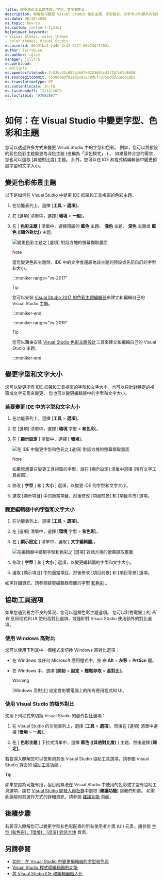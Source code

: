 ```yaml
---
title: 變更協助工具的主題、字型、文字和對比
description: 瞭解如何變更 Visual Studio 色彩主題、字型色彩、文字大小和額外的色彩，以方便使用和協助工具的考慮。
ms.date: 08/20/2020
ms.topic: how-to
ms.custom: contperf-fy21q1
helpviewer_keywords:
- Visual Studio, color themes
- color themes, Visual Studio
ms.assetid: 60d91ba1-244b-4c43-847f-60b744f1352a
author: TerryGLee
ms.author: tglee
manager: jillfra
ms.workload:
- multiple
ms.openlocfilehash: 7c52be25c007a16d7e6221663c434767c02d8d50
ms.sourcegitcommit: c558d8a0f02ed2c932c8d6f70756d8d2cedb10b3
ms.translationtype: MT
ms.contentlocale: zh-TW
ms.lasthandoff: 12/18/2020
ms.locfileid: "97683897"
---
```

# <a name="how-to-change-fonts-colors-and-themes-in-visual-studio"></a>如何：在 Visual Studio 中變更字型、色彩和主題

您可以透過許多方式來變更 Visual Studio 中的字型和色彩。 例如，您可以將預設的藍色色彩主題變更為深色主題 (也稱為「深色模式」 ) 。 如果最符合您的需求，您也可以選取 [其他對比度] 主題。 此外，您可以在 IDE 和程式碼編輯器中變更預設字型和文字大小。

## <a name="change-the-color-theme"></a>變更色彩佈景主題

以下是如何在 Visual Studio 中變更 IDE 框架和工具視窗的色彩主題。

1. 在功能表列上，選擇 [**工具**  >  **選項**]。

1. 在 [選項] 清單中，選擇 [**環境**  >  **一般**]。

1. 在 [ **色彩主題** ] 清單中，選擇預設的 **藍色** 主題、 **淺色** 主題、 **深色** 主題或 **藍色 ([額外對比])** 主題。

   ![變更色彩主題之 [選項] 對話方塊的螢幕擷取畫面](media/fonts-colors-theme.png "您可以用來變更色彩主題之 [選項] 對話方塊的螢幕擷取畫面")

    > [!NOTE]
    > 當您變更色彩主題時，IDE 中的文字會還原為該主題的預設或先前自訂的字型和大小。

    :::moniker range="vs-2017"

    > [!TIP]
    > 您可以安裝 [Visual Studio 2017 的色彩主題編輯器](https://marketplace.visualstudio.com/items?itemName=VisualStudioPlatformTeam.VisualStudio2017ColorThemeEditor)來建立和編輯自己的 Visual Studio 主題。

    :::moniker-end

    :::moniker range="vs-2019"

    > [!TIP]
    > 您可以藉由安裝 [Visual Studio 色彩主題設計](https://marketplace.visualstudio.com/items?itemName=ms-madsk.ColorThemeDesigner)工具來建立和編輯自己的 Visual Studio 主題。

    :::moniker-end

## <a name="change-fonts-and-text-size"></a>變更字型和文字大小

您可以變更所有 IDE 框架和工具視窗的字型和文字大小，也可以只針對特定的視窗或文字元素來變更。 您也可以變更編輯器中的字型和文字大小。

### <a name="to-change-the-font-and-text-size-in-the-ide"></a>若要變更 IDE 中的字型和文字大小

1. 在功能表列上，選擇 [**工具**  >  **選項**]。

1. 在 [選項] 清單中，選擇 [**環境** 字型  >  **和色彩**]。

1. 在 [ **顯示設定** ] 清單中，選擇 [ **環境**]。

   ![在 IDE 中變更字型和色彩之 [選項] 對話方塊的螢幕擷取畫面](media/fonts-colors-environment.png "在 IDE 中變更字型和色彩之 [選項] 對話方塊的螢幕擷取畫面")

    > [!NOTE]
    > 如果您想要只變更工具視窗的字型，請在 [顯示設定] 清單中選擇 [所有文字工具視窗]。

1. 修改 [ **字型** ] 和 [ **大小** ] 選項，以變更 IDE 的字型和文字大小。

1. 選取 [顯示項目] 中的適當項目，然後修改 [項目前景] 和 [項目背景] 選項。

### <a name="to-change-the-font-and-text-size-in-the-editor"></a>變更編輯器中的字型和文字大小

1. 在功能表列上，選擇 [**工具**  >  **選項**]。

1. 在 [選項] 清單中，選擇 [**環境** 字型  >  **和色彩**]。

1. 在 [ **顯示設定** ] 清單中，選取 [ **文字編輯器**]。

   ![在編輯器中變更字型和色彩之 [選項] 對話方塊的螢幕擷取畫面](media/fonts-colors-text-editor.png "在編輯器中變更字型和色彩之 [選項] 對話方塊的螢幕擷取畫面")

1. 修改 [ **字型** ] 和 [ **大小** ] 選項，以變更編輯器的字型和文字大小。

1. 選取 [顯示項目] 中的適當項目，然後修改 [項目前景] 和 [項目背景] 選項。

如需詳細資訊，請參閱變更編輯器頁面的字型 [和色彩](../ide/reference/how-to-change-fonts-and-colors-in-the-editor.md) 。

## <a name="accessibility-options"></a>協助工具選項

如果您遇到視力不良的情況，您可以選擇色彩主題選項。 您可以針對電腦上的 *所有* 應用程式和 UI 使用高對比選項，或僅針對 Visual Studio 使用額外的對比選項。

### <a name="use-windows-high-contrast"></a>使用 Windows 高對比

您可以使用下列其中一個程式來切換 Windows 高對比選項：

- 在 Windows 或任何 Microsoft 應用程式中，按 **左 Alt** + **左移** + **PrtScn** 鍵。

- 在 Windows 中，選擇 [**開始**  >  **設定**  >  **輕鬆存取**  >  **高對比**]。

    > [!WARNING]
    > [Windows 高對比] 設定會影響電腦上的所有應用程式和 UI。

### <a name="use-visual-studio-extra-contrast"></a>使用 Visual Studio 的額外對比

使用下列程式來切換 Visual Studio 的額外對比選項：

1. 在 Visual Studio 的功能表列上，選擇 [**工具**  >  **選項**]，然後在 [選項] 清單中選擇 [**環境**  >  **一般**]。

1. 在 [ **色彩主題** ] 下拉式清單中，選擇 **藍色 ([其他對比度)** ] 主題，然後選擇 **[確定]**。

若要深入瞭解您可以使用的其他 Visual Studio 協助工具選項，請參閱 Visual Studio 頁面的 [協助工具功能](../ide/reference/accessibility-features-of-visual-studio.md) 。

> [!TIP]
> 如果您認為可能有用，但目前無法在 Visual Studio 中使用的色彩或字型有協助工具選項，請在 [Visual Studio 開發人員社群](https://aka.ms/feedback/suggest?space=8)中選取 [**建議功能**] 讓我們知道。 如需此論壇和其運作方式的詳細資訊，請參閱 [建議功能](../ide/suggest-a-feature.md) 頁面。

## <a name="next-steps"></a>後續步驟

若要深入瞭解您可以變更字型和色彩配置的所有使用者介面 (UI) 元素，請參閱 [字型 [和色彩]、[環境]、[選項] 對話方塊](../ide/reference/fonts-and-colors-environment-options-dialog-box.md) 頁面。

## <a name="see-also"></a>另請參閱

- [如何：在 Visual Studio 中變更編輯器的字型和色彩](../ide/reference/how-to-change-fonts-and-colors-in-the-editor.md)
- [Visual Studio 程式碼編輯器的功能](../ide/writing-code-in-the-code-and-text-editor.md)
- [將 Visual Studio IDE 和編輯器個人化](../ide/quickstart-personalize-the-ide.md)
